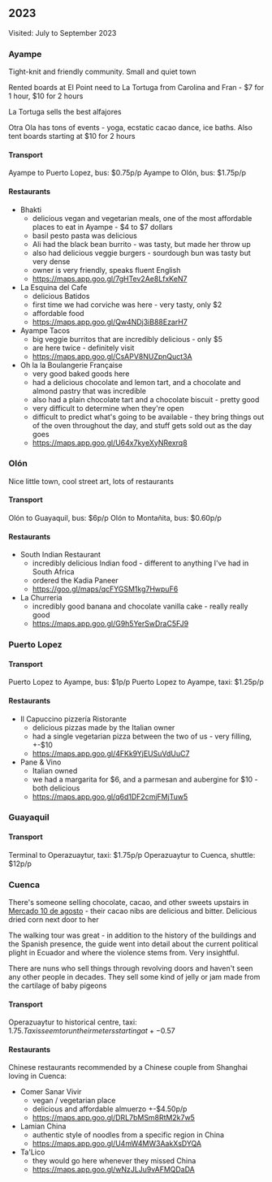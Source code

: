 ## 2023

Visited: July to September 2023

### Ayampe

Tight-knit and friendly community. Small and quiet town

Rented boards at El Point need to La Tortuga from Carolina and Fran - $7 for 1 hour, $10 for 2 hours

La Tortuga sells the best alfajores

Otra Ola has tons of events - yoga, ecstatic cacao dance, ice baths. Also tent boards starting at $10 for 2 hours

#### Transport

Ayampe to Puerto Lopez, bus: $0.75p/p
Ayampe to Olón, bus: $1.75p/p

#### Restaurants

- Bhakti
	- delicious vegan and vegetarian meals, one of the most affordable places to eat in Ayampe - $4 to $7 dollars
	- basil pesto pasta was delicious
	- Ali had the black bean burrito - was tasty, but made her throw up
	- also had delicious veggie burgers - sourdough bun was tasty but very dense
	- owner is very friendly, speaks fluent English
	- https://maps.app.goo.gl/7gHTev2Ae8LfxKeN7
- La Esquina del Cafe
	- delicious Batidos
	- first time we had corviche was here - very tasty, only $2
	- affordable food 
	- https://maps.app.goo.gl/Qw4NDj3iB88EzarH7
- Ayampe Tacos
	- big veggie burritos that are incredibly delicious - only $5
	- are here twice - definitely visit
	- https://maps.app.goo.gl/CsAPV8NUZpnQuct3A
- Oh la la Boulangerie Française
	- very good baked goods here
	- had a delicious chocolate and lemon tart, and a chocolate and almond pastry that was incredible
	- also had a plain chocolate tart and a chocolate biscuit - pretty good
	- very difficult to determine when they're open
	- difficult to predict what's going to be available - they bring things out of the oven throughout the day, and stuff gets sold out as the day goes
	- https://maps.app.goo.gl/U64x7kyeXyNRexrq8

### Olón

Nice little town, cool street art, lots of restaurants

#### Transport

Olón to Guayaquil, bus: $6p/p
Olón to Montañita, bus: $0.60p/p

#### Restaurants

- South Indian Restaurant
  - incredibly delicious Indian food - different to anything I've had in
    South Africa
  - ordered the Kadia Paneer
  - https://goo.gl/maps/qcFYGSM1kg7HwpuF6
- La Churreria
	- incredibly good banana and chocolate vanilla cake - really really good
	- https://maps.app.goo.gl/G9h5YerSwDraC5FJ9


### Puerto Lopez

#### Transport

Puerto Lopez to Ayampe, bus: $1p/p
Puerto Lopez to Ayampe, taxi: $1.25p/p
#### Restaurants

- Il Capuccino pizzería Ristorante
	- delicious pizzas made by the Italian owner
	- had a single vegetarian pizza between the two of us - very filling, +-$10
	- https://maps.app.goo.gl/4FKk9YjEUSuVdUuC7
- Pane & Vino
	- Italian owned 
	- we had a margarita for $6, and a parmesan and aubergine for $10 - both delicious
	- https://maps.app.goo.gl/q6d1DF2cmjFMjTuw5


### Guayaquil

#### Transport

Terminal to Operazuaytur, taxi: $1.75p/p
Operazuaytur to Cuenca, shuttle: $12p/p

### Cuenca

There's someone selling chocolate, cacao, and other sweets upstairs in [Mercado 10 de agosto](https://maps.app.goo.gl/P24fnJsugnskf61d7) - their cacao nibs are delicious and bitter. Delicious dried corn next door to her

The walking tour was great - in addition to the history of the buildings and the Spanish presence, the guide went into detail about the current political plight in Ecuador and where the violence stems from. Very insightful. 

There are nuns who sell things through revolving doors and haven't seen any other people in decades. They sell some kind of jelly or jam made from the cartilage of baby pigeons

#### Transport

Operazuaytur to historical centre, taxi: $1.75. Taxis seem to run their meters starting at +-$0.57

#### Restaurants

Chinese restaurants recommended by a Chinese couple from Shanghai loving in Cuenca:

- Comer Sanar Vivir
	- vegan / vegetarian place
	- delicious and affordable almuerzo +-$4.50p/p
	- https://maps.app.goo.gl/DRL7bMSm8RtM2k7w5
- Lamian China
	- authentic style of noodles from a specific region in China
	- https://maps.app.goo.gl/U4mW4MW3AakXsDYQA
- Ta'Lico
	- they would go here whenever they missed China
	- https://maps.app.goo.gl/wNzJLJu9vAFMQDaDA
